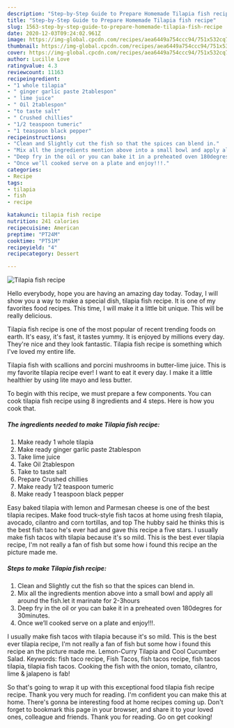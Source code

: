 ```yaml
---
description: "Step-by-Step Guide to Prepare Homemade Tilapia fish recipe"
title: "Step-by-Step Guide to Prepare Homemade Tilapia fish recipe"
slug: 1563-step-by-step-guide-to-prepare-homemade-tilapia-fish-recipe
date: 2020-12-03T09:24:02.961Z
image: https://img-global.cpcdn.com/recipes/aea6449a754ccc94/751x532cq70/tilapia-fish-recipe-recipe-main-photo.jpg
thumbnail: https://img-global.cpcdn.com/recipes/aea6449a754ccc94/751x532cq70/tilapia-fish-recipe-recipe-main-photo.jpg
cover: https://img-global.cpcdn.com/recipes/aea6449a754ccc94/751x532cq70/tilapia-fish-recipe-recipe-main-photo.jpg
author: Lucille Love
ratingvalue: 4.3
reviewcount: 11163
recipeingredient:
- "1 whole tilapia"
- " ginger garlic paste 2tablespon"
- " lime juice"
- " Oil 2tablespon"
- "to taste salt"
- " Crushed chillies"
- "1/2 teaspoon tumeric"
- "1 teaspoon black pepper"
recipeinstructions:
- "Clean and Slightly cut the fish so that the spices can blend in."
- "Mix all the ingredients mention above into a small bowl and apply all around the fish.let it marinate for 2-3hours"
- "Deep fry in the oil or you can bake it in a preheated oven 180degres for 30minutes."
- "Once we’ll cooked serve on a plate and enjoy!!!."
categories:
- Recipe
tags:
- tilapia
- fish
- recipe

katakunci: tilapia fish recipe 
nutrition: 241 calories
recipecuisine: American
preptime: "PT24M"
cooktime: "PT51M"
recipeyield: "4"
recipecategory: Dessert

---
```



![Tilapia fish recipe](https://img-global.cpcdn.com/recipes/aea6449a754ccc94/751x532cq70/tilapia-fish-recipe-recipe-main-photo.jpg)

Hello everybody, hope you are having an amazing day today. Today, I will show you a way to make a special dish, tilapia fish recipe. It is one of my favorites food recipes. This time, I will make it a little bit unique. This will be really delicious.

Tilapia fish recipe is one of the most popular of recent trending foods on earth. It's easy, it's fast, it tastes yummy. It is enjoyed by millions every day. They're nice and they look fantastic. Tilapia fish recipe is something which I've loved my entire life.

Tilapia fish with scallions and porcini mushrooms in butter-lime juice. This is my favorite tilapia recipe ever! I want to eat it every day. I make it a little healthier by using lite mayo and less butter.


To begin with this recipe, we must prepare a few components. You can cook tilapia fish recipe using 8 ingredients and 4 steps. Here is how you cook that.

<!--inarticleads1-->

##### The ingredients needed to make Tilapia fish recipe:

1. Make ready 1 whole tilapia
1. Make ready  ginger garlic paste 2tablespon
1. Take  lime juice
1. Take  Oil 2tablespon
1. Take to taste salt
1. Prepare  Crushed chillies
1. Make ready 1/2 teaspoon tumeric
1. Make ready 1 teaspoon black pepper


Easy baked tilapia with lemon and Parmesan cheese is one of the best tilapia recipes. Make food truck-style fish tacos at home using fresh tilapia, avocado, cilantro and corn tortillas, and top The hubby said he thinks this is the best fish taco he&#39;s ever had and gave this recipe a five stars. I usually make fish tacos with tilapia because it&#39;s so mild. This is the best ever tilapia recipe, I&#39;m not really a fan of fish but some how i found this recipe an the picture made me. 

<!--inarticleads2-->

##### Steps to make Tilapia fish recipe:

1. Clean and Slightly cut the fish so that the spices can blend in.
1. Mix all the ingredients mention above into a small bowl and apply all around the fish.let it marinate for 2-3hours
1. Deep fry in the oil or you can bake it in a preheated oven 180degres for 30minutes.
1. Once we’ll cooked serve on a plate and enjoy!!!.


I usually make fish tacos with tilapia because it&#39;s so mild. This is the best ever tilapia recipe, I&#39;m not really a fan of fish but some how i found this recipe an the picture made me. Lemon-Curry Tilapia and Cool Cucumber Salad. Keywords: fish taco recipe, Fish Tacos, fish tacos recipe, fish tacos tilapia, tilapia fish tacos. Cooking the fish with the onion, tomato, cilantro, lime &amp; jalapeno is fab! 

So that's going to wrap it up with this exceptional food tilapia fish recipe recipe. Thank you very much for reading. I'm confident you can make this at home. There's gonna be interesting food at home recipes coming up. Don't forget to bookmark this page in your browser, and share it to your loved ones, colleague and friends. Thank you for reading. Go on get cooking!
